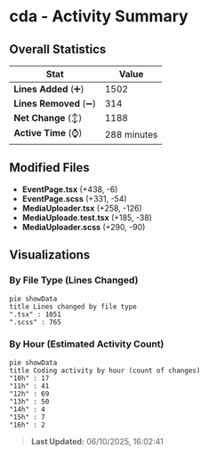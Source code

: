 # cda - Activity Summary 

## Overall Statistics

| Stat                   | Value                                                             |
| ---------------------- | ----------------------------------------------------------------- |
| **Lines Added** (➕)   | 1502                                          |
| **Lines Removed** (➖) | 314                                        |
| **Net Change** (↕)    | 1188                |
| **Active Time** (⌚)   | 288 minutes |


## Modified Files
- **EventPage.tsx** (+438, -6)
- **EventPage.scss** (+331, -54)
- **MediaUploader.tsx** (+258, -126)
- **MediaUploade.test.tsx** (+185, -38)
- **MediaUploader.scss** (+290, -90)

## Visualizations

### By File Type (Lines Changed)

```mermaid
pie showData
title Lines changed by file type
".tsx" : 1051
".scss" : 765
```

### By Hour (Estimated Activity Count)

```mermaid
pie showData
title Coding activity by hour (count of changes)
"10h" : 17
"11h" : 41
"12h" : 69
"13h" : 50
"14h" : 4
"15h" : 7
"16h" : 2
```


> **Last Updated:** 06/10/2025, 16:02:41